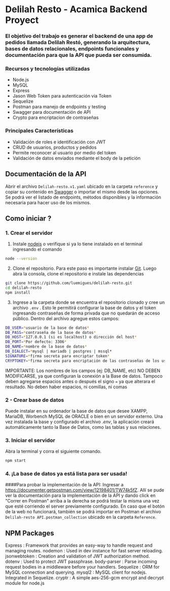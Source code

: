 # Delilah Resto - Acamica Backend Proyect
### El objetivo del trabajo es generar el backend de una app de pedidos llamada Delilah Restó, generando la arquitectura, bases de datos relacionales, endpoints funcionales y documentación para que la API que pueda ser consumida.

### Recursos y tecnologías utilizadas

- Node.js
- MySQL
- Express
- Jason Web Token para autenticación via Token
- Sequelize
- Postman para manejo de endpoints y testing
- Swagger para documentación de API
- Crypto para encriptacion de contraseñas

### Principales Características

- Validación de roles e identificación con JWT
- CRUD de usuarios, productos y pedidos
- Permite reconocer al usuario por medio del token
- Validación de datos enviados mediante el body de la petición

## Documentación de la API

Abrir el archivo `Delilah-resto.v1.yaml` ubicado en la carpeta `reference` y copiar su contenido en [Swagger](https://editor.swagger.io/) o importar el mismo desde las opciones. Se podrá ver el listado de endpoints, métodos disponibles y la información necesaria para hacer uso de los mismos.

## Como iniciar ?
### 1. Crear el servidor

1. Instale [nodejs](https://nodejs.org) o verifique si ya lo tiene instalado en el terminal ingresando el comando
```bash
node --version
```

2. Clone el repositorio. Para este paso es importante instalar [Git](https://git-scm.com/). Luego abra la consola, clone el repositorio e instale las dependencias

```bash
git clone https://github.com/luemigues/delilah-resto.git
cd delilah-resto
npm install
```

3. Ingrese a la carpeta donde se encuentra el repositorio clonado y cree un archivo `.env` . Esto le permitirá configurar la base de datos y el token ingresando contraseñas de forma privada que no quedarán de acceso público. Dentro del archivo agregue estos campos:

```bash
DB_USER=*usuario de la base de datos*
DB_PASS=*contraseña de la base de datos*
DB_HOST=*127.0.0.1 (si es localhost) o dirección del host*
DB_PORT=*Por defecto: 3306*
DB_NAME=*nombre de la base de datos*
DB_DIALECT=*mysql | mariadb | postgres | mssql*
SIGNATURE=*firma secreta para encriptar token*
CRYPTOKEY=*firma secreta para encriptación de las contraseñas de los usuarios*
```

IMPORTANTE: Los nombres de los campos (ej: DB_NAME, etc) NO DEBEN MODIFICARSE, ya que configuran la conexión a la Base de datos. Tampoco deben agregarse espacios antes o después el signo `=` ya que alterara el resultado. No deben haber espacios, ni comillas, ni comas


### 2 - Crear base de datos

Puede instalar en su ordenador la base de datos que desee XAMPP, MariaDB, Worbench MySQL de ORACLE o bien en un servidor externo.
Una vez instalada la base y configurado el archivo *.env*, la aplicación creará automáticamente tanto la Base de Datos, como las tablas y sus relaciones.

### 3. Iniciar el servidor

Abra la terminal y corra el siguiente comando. 

```bash
npm start
```

### 4. ¡La base de datos ya está lista para ser usada!

####Para probar la implementación de la API: 
 Ingresar a https://documenter.getpostman.com/view/12198401/TW74k5fZ. Allí se pude ver la documentación para la implementación de la API y dando click en "Correr en Postman" arriba a la derecha se podrá testar la misma una vez que esté corriendo el server previamente configurado. En caso que el botón de la web no funcionará, también se podrá importar en Postman el archivo `Delilah-resto API.postman_collection` ubicado en la carpeta `Reference`. 

## NPM Packages
Express : Framework that provides an easy-way to handle request and managing routes.
nodemon : Used in dev instance for fast server reloading.
jsonwebtoken : Creation and validation of JWT authorization method.
dotenv : Used to protect JWT passphrase.
body-parser : Parse incoming request bodies in a middleware before your handlers.
Sequelize : ORM for MySQL connection and querying.
mysql2 : MySQL client for nodejs. Integrated in Sequelize.
cryptr : A simple aes-256-gcm encrypt and decrypt module for node.js


